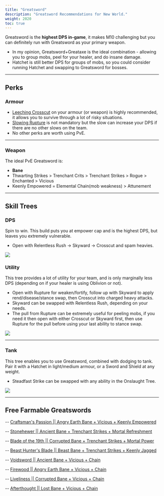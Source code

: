 ```yaml
---
title: "Greatsword"
description: "Greatsword Recommendations for New World."
weight: 2020
toc: true
---
```


Greatsword is the **highest DPS in-game**, it makes M10 challenging but you can definitely run with Greatsword as your primary weapon.

- In my opinion, Greatsword+Greataxe is the ideal combination - allowing you to group mobs, peel for your healer, and do insane damage.
- Hatchet is still better DPS for groups of mobs, so you could consider running Hatchet and swapping to Greatsword for bosses.

---

## Perks

### Armour

- <a href="https://nwdb.info/db/perk/perkid_ability_greatsword_combo" target="_blank">Leeching Crosscut</a> on your armour (or weapon) is highly recommended, it allows you to survive through a lot of risky situations.
- <a href="https://nwdb.info/db/perk/perkid_ability_greatsword_burst" target="_blank">Slowing Rupture</a> is not mandatory but the slow can increase your DPS if there are no other slows on the team.
- No other perks are worth using PvE.

---

### Weapon

The ideal PvE Greatsword is: 
- **Bane**
- Thwarting Strikes > Trenchant Crits > Trenchant Strikes > Rogue > Enchanted > Vicious
- Keenly Empowered = Elemental Chain(mob weakness) > Attunement

---

## Skill Trees 


### DPS

Spin to win. This build puts you at empower cap and is the highest DPS, but leaves you extremely vulnerable.

- Open with Relentless Rush -> Skyward -> Crosscut and spam heavies.

<a href="/images/skilltrees/greatsword/gsdps.png" target="_blank"><img src="/images/skilltrees/greatsword/gsdps.png"></a>

### Utility 

This tree provides a lot of utility for your team, and is only marginally less DPS (depending on if your healer is using Oblivion or not).

- Open with Rupture for weaken/fortify, follow up with Skyward to apply rend/disease/stance swap, then Crosscut into charged heavy attacks.
- Skyward can be swapped with Relentless Rush, depending on your needs.
- The pull from Rupture can be extremely useful for peeling mobs, if you need it then open with either Crosscut or Skyward first, then use Rupture for the pull before using your last ability to stance swap.

<a href="/images/skilltrees/greatsword/gsutility.png" target="_blank"><img src="/images/skilltrees/greatsword/gsutility.png"></a>

---

### Tank

This tree enables you to use Greatsword, combined with dodging to tank. Pair it with a Hatchet in light/medium armour, or a Sword and Shield at any weight.

- Steadfast Strike can be swapped with any ability in the Onslaught Tree.

<a href="/images/skilltrees/greatsword/gstank.png" target="_blank"><img src="/images/skilltrees/greatsword/gstank.png"></a>

---

## Free Farmable Greatswords

-- <a href="https://nwdb.info/db/item/2hgreatsword_craftsmanspassiont5_v2" target="_blank">Craftsman's Passion  || Angry Earth Bane + Vicious + Keenly Empowered</a>

-- <a href="https://nwdb.info/db/item/2hgreatsword_stonehewert5_v2" target="_blank">Stonehewer  || Ancient Bane + Trenchant Strikes + Mortal Refreshment</a>

-- <a href="https://nwdb.info/db/item/16_side_27_2hgreatsword_t5" target="_blank">Blade of the 19th  || Corrupted Bane + Trenchant Strikes + Mortal Power</a>

-- <a href="https://nwdb.info/db/item/2hgreatsword_beasthuntersbladet5_v2" target="_blank">Beast Hunter's Blade  || Beast Bane + Trenchant Strikes + Keenly Jagged</a>

-- <a href="https://nwdb.info/db/item/2hgreatsword_voidswordt5_v2" target="_blank">Voidsword  || Ancient Bane + Vicious + Chain</a>

-- <a href="https://nwdb.info/db/item/2hgreatsword_firewoodt5_v2" target="_blank">Firewood  || Angry Earth Bane + Vicious + Chain</a>

-- <a href="https://nwdb.info/db/item/2hgreatsword_livelinesst5_v2" target="_blank">Liveliness  || Corrupted Bane + Vicious + Chain</a>

-- <a href="https://nwdb.info/db/item/2hgreatsword_afterthoughtt5_v2" target="_blank">Afterthought  || Lost Bane + Vicious + Chain</a>

